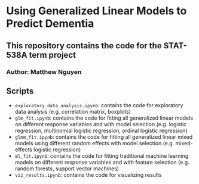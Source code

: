 # Using Generalized Linear Models to Predict Dementia
## This repository contains the code for the STAT-538A term project
### Author: Matthew Nguyen

## Scripts
* `exploratory_data_analysis.ipynb`: contains the code for exploratory data analysis (e.g. correlation matrix, boxplots)
* `glm_fit.ipynb`: contains the code for fitting all generalized linear models on different response variables and with model selection (e.g. logistic regression, multinomial logistic regression, ordinal logistic regression)
* `glmm_fit.ipynb`: contains the code for fitting all generalized linear mixed models using different random effects with model selection (e.g. mixed-effects logistic regression)
* `ml_fit.ipynb`: contains the code for fitting traditional machine learning models on different response variables and with feature selection (e.g. random forests, support vector machines)
* `viz_results.ipynb`: contains the code for visualizing results
